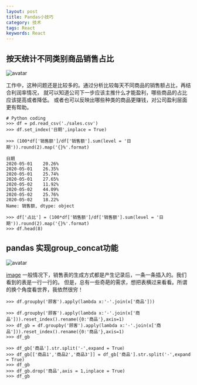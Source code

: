 ```yaml
---
layout: post
title: Pandas小技巧
category: 技术
tags: React
keywords: React
---
```

## 按天统计不同类别商品销售占比
![avatar](https://winterwindwang.github.io/assets/img/2020-05-25-data1.jpg)

工作中，这种问题还是比较多的。通过分析比较每天不同商品的销售额占比，再结合利润率情况，
就可以知道公司下一步应该主推什么才能盈利，哪些商品的占比应该提高或者降低。
或者也可以反映出哪些种类的商品更赚钱，对公司盈利层面更有帮助。

```
# Python coding
>>> df = pd.read_csv('./sales.csv')
>>> df.set_index('日期',inplace = True)

>>> (100*df['销售额']/df['销售额'].sum(level = '日期')).round(2).map('{}%'.format)
 
日期
2020-05-01    20.26%
2020-05-01    26.35%
2020-05-01    25.74%
2020-05-01    27.65%
2020-05-02    11.92%
2020-05-02    44.09%
2020-05-02    25.76%
2020-05-02    18.22%
Name: 销售额, dtype: object

>>> df['占比'] = (100*df['销售额']/df['销售额'].sum(level = '日期')).round(2).map('{}%'.format)
>>> df.head(8)
```

## pandas 实现group_concat功能
![avatar](https://winterwindwang.github.io/assets/img/2020-05-25-pandas_need.jpg)

[image](pandas_need.jpg)
一般情况下，销售表的生成方式都是产生记录后，一条一条插入的。我们看到的表是一行一行的。
但是，总有一些奇葩的需求，想把表横过来看看。所谓的换个角度看世界，我依然很穷！

```
>>> df.groupby('顾客').apply(lambda x:'-'.join(x['商品']))

>>> df.groupby('顾客').apply(lambda x:'-'.join(x['商品'])).reset_index().rename({0:'商品'},axis=1)
>>> df_gb = df.groupby('顾客').apply(lambda x:'-'.join(x['商品'])).reset_index().rename({0:'商品'},axis=1)
>>> df_gb

>>> df_gb['商品'].str.split('-',expand = True）
>>> df_gb[['商品1','商品2','商品3']] = df_gb['商品'].str.split('-',expand = True)
>>> df_gb
>>> df_gb.drop('商品',axis = 1,inplace = True)
>>> df_gb
```
